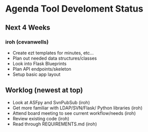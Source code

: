 # Agenda Tool Develoment Status

## Next 4 Weeks

### iroh (cevanwells)

* Create ezt templates for minutes, etc...
* Plan out needed data structures/classes
* Look into Flask Blueprints
* Plan API endpoints/skeleton
* Setup basic app layout

## Worklog (newest at top)

* Look at ASFpy and SvnPubSub (iroh)
* Get more familiar with LDAP/SVN/Flask/ Python libraries (iroh)
* Attend board meeting to see current workflow/needs (iroh)
* Review existing code (iroh)
* Read through REQUIREMENTS.md (iroh)